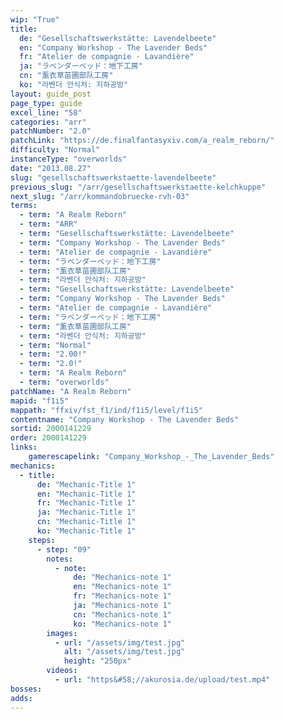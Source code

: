 ```yaml
---
wip: "True"
title:
  de: "Gesellschaftswerkstätte: Lavendelbeete"
  en: "Company Workshop - The Lavender Beds"
  fr: "Atelier de compagnie - Lavandière"
  ja: "ラベンダーベッド：地下工房"
  cn: "薰衣草苗圃部队工房"
  ko: "라벤더 안식처: 지하공방"
layout: guide_post
page_type: guide
excel_line: "58"
categories: "arr"
patchNumber: "2.0"
patchLink: "https://de.finalfantasyxiv.com/a_realm_reborn/"
difficulty: "Normal"
instanceType: "overworlds"
date: "2013.08.27"
slug: "gesellschaftswerkstaette-lavendelbeete"
previous_slug: "/arr/gesellschaftswerkstaette-kelchkuppe"
next_slug: "/arr/kommandobruecke-rvh-03"
terms:
  - term: "A Realm Reborn"
  - term: "ARR"
  - term: "Gesellschaftswerkstätte: Lavendelbeete"
  - term: "Company Workshop - The Lavender Beds"
  - term: "Atelier de compagnie - Lavandière"
  - term: "ラベンダーベッド：地下工房"
  - term: "薰衣草苗圃部队工房"
  - term: "라벤더 안식처: 지하공방"
  - term: "Gesellschaftswerkstätte: Lavendelbeete"
  - term: "Company Workshop - The Lavender Beds"
  - term: "Atelier de compagnie - Lavandière"
  - term: "ラベンダーベッド：地下工房"
  - term: "薰衣草苗圃部队工房"
  - term: "라벤더 안식처: 지하공방"
  - term: "Normal"
  - term: "2.00!"
  - term: "2.0!"
  - term: "A Realm Reborn"
  - term: "overworlds"
patchName: "A Realm Reborn"
mapid: "f1i5"
mappath: "ffxiv/fst_f1/ind/f1i5/level/f1i5"
contentname: "Company Workshop - The Lavender Beds"
sortid: 2000141229
order: 2000141229
links:
    gamerescapelink: "Company_Workshop_-_The_Lavender_Beds"
mechanics:
  - title:
      de: "Mechanic-Title 1"
      en: "Mechanic-Title 1"
      fr: "Mechanic-Title 1"
      ja: "Mechanic-Title 1"
      cn: "Mechanic-Title 1"
      ko: "Mechanic-Title 1"
    steps:
      - step: "09"
        notes:
          - note:
              de: "Mechanics-note 1"
              en: "Mechanics-note 1"
              fr: "Mechanics-note 1"
              ja: "Mechanics-note 1"
              cn: "Mechanics-note 1"
              ko: "Mechanics-note 1"
        images:
          - url: "/assets/img/test.jpg"
            alt: "/assets/img/test.jpg"
            height: "250px"
        videos:
          - url: "https&#58;//akurosia.de/upload/test.mp4"
bosses:
adds:
---
```

